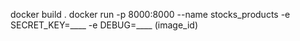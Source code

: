 docker build .
docker run -p 8000:8000 --name stocks_products -e SECRET_KEY=____ -e DEBUG=____ (image_id)